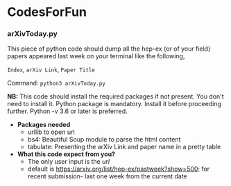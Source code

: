 # CodesForFun
### arXivToday.py
This piece of python code should dump all the hep-ex (or of your field) papers appeared last week on your terminal like the following,

```Index```, ```arXiv Link```, ```Paper Title``` 

Command: ```python3 arXivToday.py``` 

**NB:** This code should install the required packages if not present. You don't need to install it. Python package is mandatory. Install it before proceeding further. Python -v 3.6 or later is preferred. 
- **Packages needed**
   + urllib to open url
   + bs4: Beautiful Soup module to parse the html content
   + tabulate: Presenting the arXiv Link and paper name in a pretty table  
- **What this code expect from you?**
   + The only user input is the *url*
   + default is https://arxiv.org/list/hep-ex/pastweek?show=500: for recent submission- last one week from the current date 
